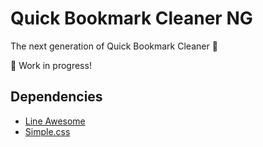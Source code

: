 # Quick Bookmark Cleaner NG
The next generation of Quick Bookmark Cleaner 🚀

🚧 Work in progress!

## Dependencies
- [Line Awesome](https://github.com/icons8/line-awesome)
- [Simple.css](https://github.com/kevquirk/simple.css)
